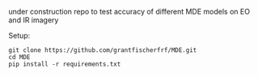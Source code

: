 under construction
repo to test accuracy of different MDE models on EO and IR imagery


Setup:
<pre><code>git clone https://github.com/grantfischerfrf/MDE.git
cd MDE
pip install -r requirements.txt<pre><code>

